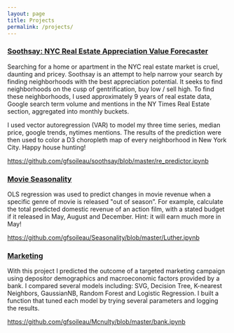 ```yaml
---
layout: page
title: Projects
permalink: /projects/
---
```


### [Soothsay: NYC Real Estate Appreciation Value Forecaster](https://github.com/gfsoileau/soothsay)

Searching for a home or apartment in the NYC real estate market is cruel, daunting and pricey. Soothsay is an attempt to help narrow your search by finding neighborhoods with the best appreciation potential. It seeks to find neighborhoods on the cusp of gentrification, buy low / sell high. To find these neighborhoods, I used approximately 9 years of real estate data, Google search term volume and mentions in the NY Times Real Estate section, aggregated into monthly buckets.

I used vector autoregression (VAR) to model my three time series, median price, google trends, nytimes mentions. The results of the prediction were then used to color a D3 choropleth map of every neighborhood in New York City. Happy house hunting!

https://github.com/gfsoileau/soothsay/blob/master/re_predictor.ipynb

### [Movie Seasonality](https://github.com/gfsoileau/Seasonality)
OLS regression was used to predict changes in movie revenue when a specific genre of movie is released "out of season”. For example, calculate the total predicted domestic revenue of an action film, with a stated budget if it released in May, August and December. Hint: it will earn much more in May!

https://github.com/gfsoileau/Seasonality/blob/master/Luther.ipynb

### [Marketing](https://github.com/gfsoileau/Mcnulty)

With this project I predicted the outcome of a targeted marketing campaign using depositor demographics and macroeconomic factors provided by a bank. I compared several models including: SVG, Decision Tree, K-nearest Neighbors, GaussianNB, Random Forest and Logistic Regression. I built a function that tuned each model by trying several parameters and logging the results. 

https://github.com/gfsoileau/Mcnulty/blob/master/bank.ipynb



